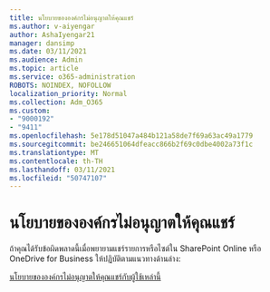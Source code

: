 ```yaml
---
title: นโยบายขององค์กรไม่อนุญาตให้คุณแชร์
ms.author: v-aiyengar
author: AshaIyengar21
manager: dansimp
ms.date: 03/11/2021
ms.audience: Admin
ms.topic: article
ms.service: o365-administration
ROBOTS: NOINDEX, NOFOLLOW
localization_priority: Normal
ms.collection: Adm_O365
ms.custom:
- "9000192"
- "9411"
ms.openlocfilehash: 5e178d51047a484b121a58de7f69a63ac49a1779
ms.sourcegitcommit: be246651064dfeacc866b2f69c0dbe4002a73f1c
ms.translationtype: MT
ms.contentlocale: th-TH
ms.lasthandoff: 03/11/2021
ms.locfileid: "50747107"
---
```

# <a name="your-organizations-policies-do-not-allow-you-to-share"></a>นโยบายขององค์กรไม่อนุญาตให้คุณแชร์

ถ้าคุณได้รับข้อผิดพลาดนี้เมื่อพยายามแชร์รายการหรือไซต์ใน SharePoint Online หรือ OneDrive for Business ให้ปฏิบัติตามแนวทางด้านล่าง:
 
[นโยบายขององค์กรไม่อนุญาตให้คุณแชร์กับผู้ใช้เหล่านี้](https://docs.microsoft.com/sharepoint/troubleshoot/sharing-and-permissions/organization-policies-do-not-allow-you-to-share-with-users-error)